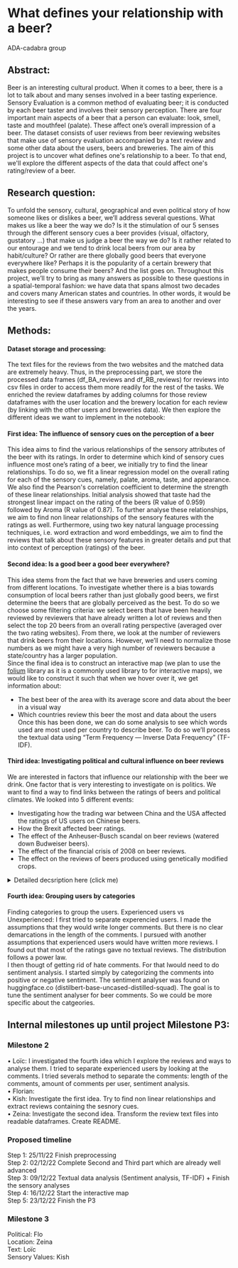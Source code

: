 # What defines your relationship with a beer?
ADA-cadabra group

## Abstract:
Beer is an interesting cultural product. When it comes to a beer, there is a lot to talk about and many senses involved in a beer tasting experience. Sensory Evaluation is a common method of evaluating beer; it is conducted by each beer taster and involves their sensory perception. There are four important main aspects of a beer that a person can evaluate: look, smell, taste and mouthfeel (palate). These affect one’s overall impression of a beer. The dataset consists of user reviews from beer reviewing websites that make use of sensory evaluation accompanied by a text review and some other data about the users, beers and breweries. The aim of this project is to uncover what defines one's relationship to a beer. To that end, we'll explore the different aspects of the data that could affect one's rating/review of a beer.

## Research question:
To unfold the sensory, cultural, geographical and even political story of how someone likes or dislikes a beer, we’ll address several questions. 
What makes us like a beer the way we do? Is it the stimulation of our 5 senses through the different sensory cues a beer provides (visual, olfactory, gustatory ...) that make us judge a beer the way we do? Is it rather related to our entourage and we tend to drink local beers from our area by habit/culture? Or rather are there globally good beers that everyone everywhere like? Perhaps it is the popularity of a certain brewery that makes people consume their beers? And the list goes on.
Throughout this project, we’ll try to bring as many answers as possible to these questions in a spatial-temporal fashion: we have data that spans almost two decades and covers many American states and countries. In other words, it would be interesting to see if these answers vary from an area to another and over the years.

## Methods:
#### Dataset storage and processing:
The text files for the reviews from the two websites and the matched data are extremely heavy. Thus, in the preprocessing part, we store the processed data frames (df_BA_reviews and df_RB_reviews) for reviews into csv files in order to access them more readily for the rest of the tasks. We enriched the review dataframes by adding columns for those review dataframes with the user location and the brewery location for each review (by linking with the other users and breweries data).
We then explore the different ideas we want to implement in the notebook:


#### First idea: The influence of sensory cues on the perception of a beer
This idea aims to find the various relationships of the sensory attributes of the beer with its ratings. In order to determine which kind of sensory cues influence most one’s rating of a beer, we initially try to find the linear relationships. To do so, we fit a linear regression model on the overall rating for each of the sensory cues, namely, palate, aroma, taste, and appearance. We also find the Pearson's correlation coefficient to determine the strength of these linear relationships. Initial analysis showed that taste had the strongest linear impact on the rating of the beers (R value of 0.959) followed by Aroma (R value of 0.87). To further analyse these relationships, we aim to find non linear relationships of the sensory features with the ratings as well. Furthermore, using two key natural language processing techniques, i.e. word extraction and word embeddings, we aim to find the reviews that talk about these sensory features in greater details and put that into context of perception (ratings) of the beer. 

#### Second idea: Is a good beer a good beer everywhere? 
This idea stems from the fact that we have breweries and users coming from different locations. To investigate whether there is a bias towards consumption of local beers rather than just globally good beers, we first determine the beers that are globally perceived as the best. To do so we choose some filtering criteria: we select beers that have been heavily reviewed by reviewers that have already written a lot of reviews and then select the top 20 beers from an overall rating perspective (averaged over the two rating websites). From there, we look at the number of reviewers that drink beers from their locations.
However, we’ll need to normalize those numbers as we might have a very high number of reviewers because a state/country has a larger population.  
Since the final idea is to construct an interactive map (we plan to use the [folium](https://python-visualization.github.io/folium/) library as it is a commonly used library to for interactive maps), we would like to construct it such that when we hover over it, we get information about:
-	The best beer of the area with its average score and data about the beer in a visual way
-	Which countries review this beer the most and data about the users
Once this has been done, we can do some analysis to see which words used are most used per country to describe beer. To do so we’ll process the textual data using “Term Frequency — Inverse Data Frequency” (TF-IDF).


#### Third idea: Investigating political and cultural influence on beer reviews
We are interested in factors that influence our relationship with the beer we drink. One factor that is very interesting to investigate on is politics.
We want to find a way to find links between the ratings of beers and political climates. We looked into 5 different events:
- Investigating how the trading war between China and the USA affected the ratings of US users on Chinese beers.
- How the Brexit affected beer ratings.
- The effect of the Anheuser-Busch scandal on beer reviews (watered down Budweiser beers).
- The effect of the financial crisis of 2008 on beer reviews.
- The effect on the reviews of beers produced using genetically modified crops.

<details><summary>Detailed decsription here (click me)</summary>
<p>

#### 
a) The first idea we came up with was to investigate how the trading war between China and the USA affected the ratings of US users on Chinese beers.
We prioritise this question for several reasons.
First: the trading war was a lot in the media, so many people were aware of the tensions. <br>
Second: as we googled a few of the Chinese beer from the dataset, we discovered, that on the bottles of the beers we observed, there was always some writing in Chinese. This would facilitate infer, that consumers are aware that they are drinking Chinese beer.<br>
Third: The trading war affected the lives of people. Through the increased taxes, some products got more expensive and other products could be less exported which led to a loss of workplaces. <br>
We first investigated the period for which we have datapoints in general. <br>
Unfortunately, the data ranges from 1996 to 2017. The trading war started under the presidency of Donald Trump, who was elected in 2016. So, the reviews will only insufficiently describe the time of the trading war. <br>
However, we did not give up, and we found a book describing the public US opinion towards China and how it evolved over time (including during the years from 1996 to 2017). <br>
The book is called "Winning American Hearts and Minds" by Xiuli Wang. <br>
We planned to search for a correlation between the public opinion and the reviews given to Chinese beers.<br>
We have seen that we have at least 188 Chinese breweries in the dataset. At least, because there were breweries from RatingBeer (RB) and BeerAdvocate (BA). They use different wordings, which makes it hard to detect redundant breweries from both datasets. Therefore, we used a conservative approach and considered only the breweries from the dataset with more Chinese breweries.<br>
The 188 breweries produce a total of 1316 beers. <br>
We found a total number of around 3’700 US reviews on Chinese beers. <br>
We plotted it over the different years and for 75% of the years we have more than 350 reviews. We don’t know whether we will observe significant effects, but we can proceed with this question in milestone P3.  <br>

  </p>
  <p>
b) As we still would like to investigate political events or climates, we thought about the Brexit. In June 2016 the British population decided in a referendum called “Brexit” that they want to leave the European union (EU). <br>
This has made big waves in global politics and influenced the relationship of GB with other countries in various manners. It weakened the European collaboration and on the same hand affected the GB-US relationships, as the Britain were looking for new trading partners.<br>
In this part we want to investigate how the ratings of US users on British beer changed after the Brexit.<br>
We get a total of 168’000 reviews of US users on British beer. To our disadvantage, only around 5’000 of these ratings were given after Brexit.<br>
We intend to investigate two things: <br>
First: The scores that were given before and after the Brexit and whether they evolved differently after Brexit. <br>
Second: Whether the number of reviews given per period of time changed. This is interesting because less reviews could indicate a reduce in consumption of British beer. <br>
As it would be interesting to get an idea of how the effect differs from one state to another, we also plotted the distributions of ratings over the different states. Especially for the ratings after Brexit we see that we have a few states with very little reviews. <br>
Half of the states have 80 or fewer ratings. Therefore, for this question we propose to group democratic voting and republican voting states. We need to be aware of the swing states and either integrate them into the group of the political party that won the election for the presidency election which took place in the same year as the Brexit, or we make a third group consisting of the swing states.  <br>
    </p>
     <p>
c) To compare political influence on the different states we need more data. To have more data we plotted the origins of the beers rated by US users.
We observed that most of the US ratings were on US beers. <br>
So we switched strategy. Instead of asking questions about international relations, we try to grasp political energy inside the country.
One type of event that could have an influence on reviews is the scandal.<br>
We stumbled over a scandal, where the US brewery Anheuser-Busch was accused of watering down their beer called Budweiser.<br>
The lawsuit that was discussed in the media and might have had an influence on the ratings on beers of Anheuser-Busch (AB).<br>
We have a nice base, as there are 74’000 ratings on AB beers of US users. <br>
We investigated the distribution over the different states and could see that 25% of the states have more than 2000 ratings while we have also 25% with less than 400 ratings.<br>
We will try to investigate how the watering scandal (and other, there are a few AB scandals) in milestone P3.<br>
Should there not be sufficient data in some states, we will consider grouping them with similar states.<br>
       </p>
<p>
d) As a fifth question we want to find out how the economic situation affects our beer experience. We choose the financial crisis of 2008 as the economic event of question.<br>
We filter the reviews for texts mentioning defined, price related words. The list with the words is found in the notebook and will be completed during the milestone P3.<br>
We will see how the relative frequency of those words vary over time and whether we can see a trend before and after the crisis of 2008.<br>
There are roughly 190’000 reviews mentioning at least one of our price related words. This is a dataset with which we will happily continue in milestone P3.
         </p>
           <p>
e) Genetic engineering is a very emotional topic. We stumbled over a US-article discussing the issue of genetically modified crops used in the production of beer.
We first scan the reviews for text reviews where a set of defined gentech related words. The words can be reviewed in the notebook.
We found a total of 225 reviews mentioning words related to genetic engineering.
In milestone P3 we will investigate whether these reviews correlate with good scores or bad ones to get an idea about the acceptance of biotechnology.
The sentiment analysis allows us to get an idea about the standpoints of the users. If we there will be both positive and negative feedbacks in approximately the same number, we can compare the variance with the global variance to see whether genetic engineering polarizes more than other features.
</p>
</details>

#### Fourth idea: Grouping users by categories
Finding categories to group the users. Experienced users vs Unexperienced: I first tried to separate experencied users. I made the assumptions that they would write longer comments. But there is no clear demarcations in the length of the comments. I pursued with another assumptions that experienced users would have written more reviews. I found out that most of the ratings gave no textual reviews. The distribution follows a power law. <br>
I then thougt of getting rid of hate comments. For that Iwould need to do sentiment analysis. I started simply by categorizing the comments into positive or negative sentiment. The sentiment analyser was found on huggingface.co (distilbert-base-uncased-distilled-squad). The goal is to tune the sentiment analyser for beer comments. So we could be more specific about the catgeories.

## Internal milestones up until project Milestone P3:

### Milestone 2 
•	Loïc: I investigated the fourth idea which I explore the reviews and ways to analyse them. I tried to separate experienced users by looking at the comments. I tried severals method to separate the comments: length of the comments, amount of comments per user, sentiment analysis.<br>
•	Florian: <br>
•	Kish:  Investigate the first idea. Try to find non linear relationships and extract reviews containing the sesnory cues. <br>
•	Zeina: Investigate the second idea. Transform the review text files into readable dataframes. Create README. <br>

### Proposed timeline
Step 1: 25/11/22 Finish preprocessing <br>
Step 2: 02/12/22 Complete Second and Third part which are already well advanced<br>
Step 3: 09/12/22 Textual data analysis (Sentiment analysis, TF-IDF) + Finish the sensory analyses <br>
Step 4: 16/12/22 Start the interactive map<br>
Step 5: 23/12/22 Finish the P3

### Milestone 3

Political: Flo <br>
Location: Zeina <br>
Text: Loïc <br>
Sensory Values: Kish

